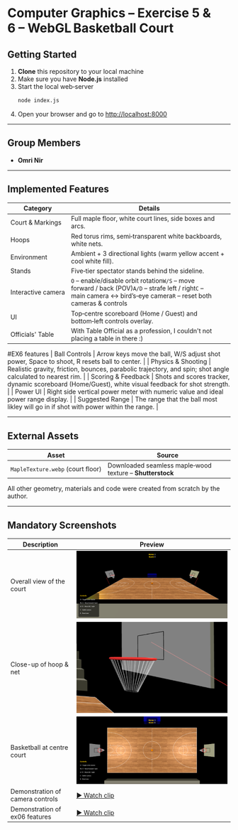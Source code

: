 # Computer Graphics – Exercise 5 & 6 – WebGL Basketball Court

## Getting Started

1. **Clone** this repository to your local machine
2. Make sure you have **Node.js** installed
3. Start the local web‑server
   ```bash
   node index.js
   ```
4. Open your browser and go to [http://localhost:8000](http://localhost:8000)

---

## Group Members

- **Omri Nir**

---

## Implemented Features

| Category           | Details                                                                                                                                                                 |
| ------------------ | ----------------------------------------------------------------------------------------------------------------------------------------------------------------------- |
| Court & Markings   | Full maple floor, white court lines, side boxes and arcs.                                                                                                               |
| Hoops              | Red torus rims, semi‑transparent white backboards, white nets.                                                                                                          |
| Environment        | Ambient + 3 directional lights (warm yellow accent + cool white fill).                                                                                                  |
| Stands             | Five‑tier spectator stands behind the sideline.                                                                                                                         |
| Interactive camera | `O` – enable/disable orbit rotation`W/S` – move forward / back (POV)`A/D` – strafe left / right`C` – main camera ↔ bird’s‑eye camera`R` – reset both cameras & controls |
| UI                 | Top‑centre scoreboard (Home / Guest) and bottom‑left controls overlay.                                                                                                  |
| Officials' Table   | With Table Official as a profession, I couldn't not placing a table in there :)      
#EX6 features
| Ball Controls      | Arrow keys move the ball, W/S adjust shot power, Space to shoot, R resets ball to center. |
| Physics & Shooting | Realistic gravity, friction, bounces, parabolic trajectory, and spin; shot angle calculated to nearest rim. |
| Scoring & Feedback | Shots and scores tracker, dynamic scoreboard (Home/Guest), white visual feedback for shot strength. |
| Power UI           | Right side vertical power meter with numeric value and ideal power range display. |
| Suggested Range    | The range that the ball most likley will go in if shot with power within the range. |

---

## External Assets

| Asset                             | Source                                                    |
| --------------------------------- | --------------------------------------------------------- |
| `MapleTexture.webp` (court floor) | Downloaded seamless maple‑wood texture – **Shutterstock** |

All other geometry, materials and code were created from scratch by the author.

---

## Mandatory Screenshots

| Description                      | Preview                                   |
|----------------------------------|-------------------------------------------|
| Overall view of the court        | ![](docs/overall.png)                     |
| Close-up of hoop & net           | ![](docs/hoop_closeup.png)                |
| Basketball at centre court       | ![](docs/ball_centre.png)                 |
| Demonstration of camera controls | [▶ Watch clip](docs/Movement.mp4)         |
| Demonstration of ex06 features   | [▶ Watch clip](docs/Shooting.mp4)         |


